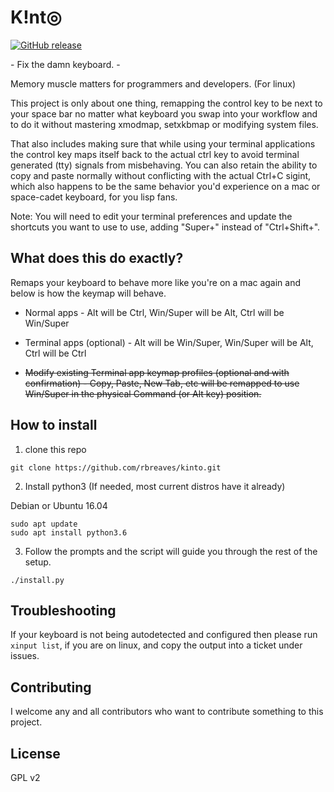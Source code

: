 # K!nt◎
[![GitHub release](https://img.shields.io/github/release/rbreaves/kinto.svg)](https://github.com/rbreaves/kinto/releases)

\- Fix the damn keyboard. -

Memory muscle matters for programmers and developers. (For linux)

This project is only about one thing, remapping the control key to be next to your space bar no matter what keyboard you swap into your workflow and to do it without mastering xmodmap, setxkbmap or modifying system files. 

That also includes making sure that while using your terminal applications the control key maps itself back to the actual ctrl key to avoid terminal generated (tty) signals from misbehaving. You can also retain the ability to copy and paste normally without conflicting with the actual Ctrl+C sigint, which also happens to be the same behavior you'd experience on a mac or space-cadet keyboard, for you lisp fans. 

Note: You will need to edit your terminal preferences and update the shortcuts you want to use to use, adding "Super+<key>" instead of "Ctrl+Shift+<key>".

## What does this do exactly?

Remaps your keyboard to behave more like you're on a mac again and below is how the keymap will behave.

- Normal apps - Alt will be Ctrl, Win/Super will be Alt, Ctrl will be Win/Super

- Terminal apps (optional) - Alt will be Win/Super, Win/Super will be Alt, Ctrl will be Ctrl

- ~~Modify existing Terminal app keymap profiles (optional and with confirmation) - Copy, Paste, New Tab, etc will be remapped to use Win/Super in the physical Command (or Alt key) position.~~

## How to install

1. clone this repo
```
git clone https://github.com/rbreaves/kinto.git
```
2. Install python3 (If needed, most current distros have it already)

Debian or Ubuntu 16.04
```
sudo apt update
sudo apt install python3.6
```
3. Follow the prompts and the script will guide you through the rest of the setup.
```
./install.py
```

## Troubleshooting
If your keyboard is not being autodetected and configured then please run `xinput list`, if you are on linux, and copy the output into a ticket under issues. 

## Contributing

I welcome any and all contributors who want to contribute something to this project.

## License

GPL v2

